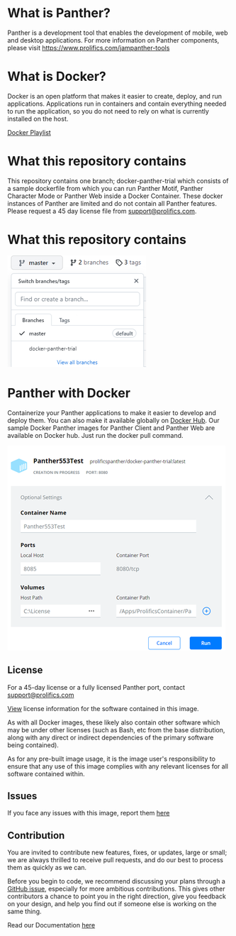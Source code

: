 # What is Panther?
Panther is a development tool that enables the development of mobile, web and desktop applications.
For more information on Panther components, please visit https://www.prolifics.com/jampanther-tools

# What is Docker?
Docker is an open platform that makes it easier to create, deploy, and run applications. Applications run in containers and contain everything needed to run the application, so you do not need to rely on what is currently installed on the host.

[Docker Playlist](https://www.youtube.com/playlist?list=PLqs5lOxsEMidwKXCOec5d_f6UXsZtuYhf)

# What this repository contains
This repository contains one branch; docker-panther-trial which consists of a sample dockerfile from which you can run Panther Motif, Panther Character Mode or Panther Web inside a Docker Container. These docker instances of Panther are limited and do not contain all Panther features. Please request a 45 day license file from support@prolifics.com.
 
# What this repository contains
![](BranchInfo.PNG)

# Panther with Docker
Containerize your Panther applications to make it easier to develop and deploy them. You can also make it available globally on [Docker Hub](https://hub.docker.com/repository/docker/prolificspanther/docker-panther-trial). Our sample Docker Panther images for Panther Client and Panther Web are available on Docker hub. Just run the docker pull command.

![](Docker.png)

## License
For a 45-day license or a fully licensed Panther port, contact support@prolifics.com

[View](https://github.com/ProlificsPanther/DockerPanther/blob/master/SoftwareLicenseAgreement.pdf) license information for the software contained in this image.

As with all Docker images, these likely also contain other software which may be under other licenses (such as Bash, etc from the base distribution, along with any direct or indirect dependencies of the primary software being contained).

As for any pre-built image usage, it is the image user's responsibility to ensure that any use of this image complies with any relevant licenses for all software contained within.

## Issues
If you face any issues with this image, report them [here](https://github.com/ProlificsPanther/Docker-Panther/issues)

## Contribution
You are invited to contribute new features, fixes, or updates, large or small; we are always thrilled to receive pull requests, and do our best to process them as quickly as we can.

Before you begin to code, we recommend discussing your plans through a [GitHub issue](https://github.com/ProlificsPanther/Docker-Panther/issues), especially for more ambitious contributions. This gives other contributors a chance to point you in the right direction, give you feedback on your design, and help you find out if someone else is working on the same thing.

Read our Documentation [here](https://docs.prolifics.com)

